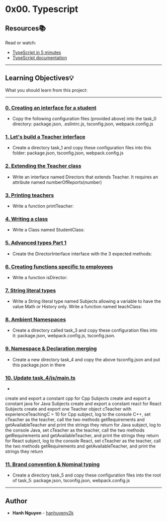# 0x00. Typescript

## Resources:books:
Read or watch:
* [TypeScript in 5 minutes](https://intranet.hbtn.io/rltoken/A2Cj5GSVny_5SlO_XunYlA)
* [TypeScript documentation](https://intranet.hbtn.io/rltoken/wslfOSj_3y9B9Q7KVUKopw)

---
## Learning Objectives:bulb:
What you should learn from this project:

---

### [0. Creating an interface for a student](./task_0/js/main.ts)
* Copy the following configuration files (provided above) into the task_0 directory: package.json, .eslintrc.js, tsconfig.json, webpack.config.js


### [1. Let's build a Teacher interface](./task_1/js/main.ts)
* Create a directory task_1 and copy these configuration files into this folder: package.json, tsconfig.json, webpack.config.js


### [2. Extending the Teacher class](./task_1/js/main.ts)
* Write an interface named Directors that extends Teacher. It requires an attribute named numberOfReports(number)


### [3. Printing teachers](./task_1/js/main.ts)
* Write a function printTeacher:


### [4. Writing a class](./task_1/js/main.ts)
* Write a Class named StudentClass:


### [5. Advanced types Part 1](./task_2/js/main.ts)
* Create the DirectorInterface interface with the 3 expected methods:


### [6. Creating functions specific to employees](./task_2/js/main.ts)
* Write a function isDirector:


### [7. String literal types](./task_2/js/main.ts)
* Write a String literal type named Subjects allowing a variable to have the value Math or History only.
Write a function named teachClass:


### [8. Ambient Namespaces](./task_3/js/main.ts)
* Create a directory called task_3 and copy these configuration files into it: package.json, webpack.config.js, tsconfig.json.


### [9. Namespace & Declaration merging](./task_4/package.json)
* Create a new directory task_4 and copy the above tsconfig.json and put this package.json in there


### [10. Update task_4/js/main.ts](./task_4/js/main.ts)
* 
create and export a constant cpp for Cpp Subjects
create and export a constant java for Java Subjects
create and export a constant react for React Subjects
create and export one Teacher object cTeacher with experienceTeachingC = 10
for Cpp subject, log to the console C++, set cTeacher as the teacher, call the two methods getRequirements and getAvailableTeacher and print the strings they return
for Java subject, log to the console Java, set cTeacher as the teacher, call the two methods getRequirements and getAvailableTeacher, and print the strings they return
for React subject, log to the console React, set cTeacher as the teacher, call the two methods getRequirements and getAvailableTeacher, and print the strings they return



### [11. Brand convention & Nominal typing](./task_5/js/main.ts)
* Create a directory task_5 and copy these configuration files into the root of task_5: package.json, tsconfig.json, webpack.config.js

---

## Author
* **Hanh Nguyen** - [hanhuyeny2k](github.com/hanhuyeny2k)